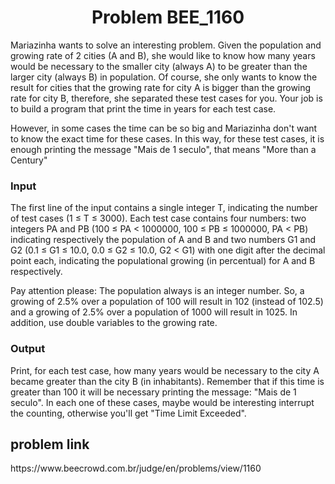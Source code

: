 <h1 align="center" id="title">Problem BEE_1160</h1>

<p id="description">Mariazinha wants to solve an interesting problem. Given the population and growing rate of 2 cities (A and B), she would like to know how many years would be necessary to the smaller city (always A) to be greater than the larger city (always B) in population. Of course, she only wants to know the result for cities that the growing rate for city A is bigger than the growing rate for city B, therefore, she separated these test cases for you. Your job is to build a program that print the time in years for each test case.

However, in some cases the time can be so big and Mariazinha don't want to know the exact time for these cases. In this way, for these test cases, it is enough printing the message "Mais de 1 seculo", that means "More than a Century"

<h3>Input</h3>
The first line of the input contains a single integer T, indicating the number of test cases (1 ≤ T ≤ 3000). Each test case contains four numbers: two integers PA and PB (100 ≤ PA < 1000000, 100 ≤ PB ≤ 1000000, PA < PB) indicating respectively the population of A and B and two numbers G1 and G2 (0.1 ≤ G1 ≤ 10.0, 0.0 ≤ G2 ≤ 10.0, G2 < G1) with one digit after the decimal point each, indicating the populational growing (in percentual) for A and B respectively.

Pay attention please: The population always is an integer number. So, a growing of 2.5% over a population of 100 will result in 102 (instead of 102.5) and a growing of 2.5% over a population of 1000 will result in 1025. In addition, use double variables to the growing rate.</p>

<h3>Output</h3>
Print, for each test case, how many years would be necessary to the city A became greater than the city B (in inhabitants). Remember that if this time is greater than 100 it will be necessary printing the message: "Mais de 1 seculo". In each one of these cases, maybe would be interesting interrupt the counting, otherwise you'll get "Time Limit Exceeded".




<h2> problem  link </h2>

<p>https://www.beecrowd.com.br/judge/en/problems/view/1160</p>